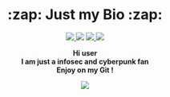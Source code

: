 <h1 align="center">:zap: Just my Bio :zap:</h1>

<p align="center">
    <a href="https://discord.gg/DDtDRU7">
    <img src="https://img.shields.io/badge/Discord-Click Here-informational">
    </a>

<img src="https://img.shields.io/badge/Languages-JS%20%2F%20CSS%20%2F%20HTML%20%2F%20PY-blueviolet" >
    <a href="https://0x307845.github.io">
    <img src="https://img.shields.io/badge/Website-Click Here-blue">
    </a>

<img src="https://i.ibb.co/r6bPkrx/600x200.jpg">
</p>

<p align="center">
    <strong>Hi user <br>
    I am just a infosec and cyberpunk fan <br> 
    Enjoy on my Git !</strong> <br>
</p>

<p align="center">
<img src="https://github-readme-stats.vercel.app/api?username=0x307845&show_icons=true&theme=tokyonight" >
</p>

